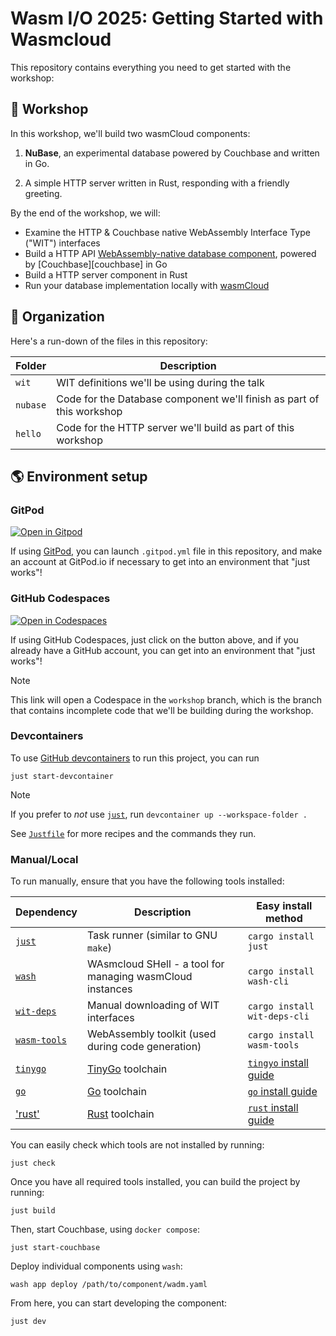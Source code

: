 # Wasm I/O 2025: Getting Started with Wasmcloud

This repository contains everything you need to get started with the workshop:

## 👷 Workshop

In this workshop, we'll build two wasmCloud components:

1. **NuBase**, an experimental database powered by Couchbase and written in Go.

2. A simple HTTP server written in Rust, responding with a friendly greeting.

By the end of the workshop, we will:

- Examine the HTTP & Couchbase native WebAssembly Interface Type ("WIT") interfaces
- Build a HTTP API [WebAssembly-native database component][wasmcloud-docs-component], powered by [Couchbase][couchbase] in Go
- Build a HTTP server component in Rust
- Run your database implementation locally with [wasmCloud][wasmcloud]

[wasmcloud-docs-component]: https://wasmcloud.com/docs/concepts/components
[wasmCloud]: https://wasmcloud.com

## 📂 Organization

Here's a run-down of the files in this repository:

| Folder            | Description                                                           |
|-------------------|-----------------------------------------------------------------------|
| `wit`             | WIT definitions we'll be using during the talk                        |
| `nubase`          | Code for the Database component we'll finish as part of this workshop |
| `hello`     | Code for the HTTP server we'll build as part of this workshop         |

## 🌎 Environment setup

### GitPod

[![Open in Gitpod](https://gitpod.io/button/open-in-gitpod.svg)](https://gitpod.io/#https://github.com/hummusonrails/wasmcloud-workshop-wasmio)

If using [GitPod][gitpod], you can launch `.gitpod.yml` file in this repository, and make an account at GitPod.io if necessary to get into an environment that "just works"!

[gitpod]: https://gitpod.io

### GitHub Codespaces

[![Open in Codespaces](https://img.shields.io/badge/Open%20in-GitHub%20Codespaces-blue?logo=github&logoColor=white&style=for-the-badge)](https://codespaces.new/hummusonrails/wasmcloud-workshop-wasmio/tree/workshop)

If using GitHub Codespaces, just click on the button above, and if you already have a GitHub account, you can get into an environment that "just works"!

> [!NOTE]  
> This link will open a Codespace in the `workshop` branch, which is the branch that contains incomplete code that we'll be building during the workshop. 

### Devcontainers

To use [GitHub devcontainers][devcontainers] to run this project, you can run

```console
just start-devcontainer
```

> [!NOTE]
> If you prefer to *not* use [`just`][just], run `devcontainer up --workspace-folder .`
>
> See [`Justfile`](./Justfile) for more recipes and the commands they run.

[devcontainers]: https://github.com/devcontainers/cli

### Manual/Local

To run manually, ensure that you have the following tools installed:

| Dependency                 | Description                                               | Easy install method                            |
|----------------------------|-----------------------------------------------------------|------------------------------------------------|
| [`just`][just]             | Task runner (similar to GNU `make`)                       | `cargo install just`                           |
| [`wash`][wash]             | WAsmcloud SHell - a tool for managing wasmCloud instances | `cargo install wash-cli`                       |
| [`wit-deps`][wit-deps]     | Manual downloading of WIT interfaces                      | `cargo install wit-deps-cli`                   |
| [`wasm-tools`][wasm-tools] | WebAssembly toolkit (used during code generation)         | `cargo install wasm-tools`                      |
| [`tinygo`][tinygo]         | [TinyGo][tinygo] toolchain                                | [`tingyo` install guide][tinygo-install-guide] |
| [`go`][go]                 | [Go][go] toolchain                                        | [`go` install guide][go-install-guide]         |
| ['rust'][rust]               | [Rust][rust] toolchain                                  | [`rust` install guide][rust-install-guide]     |

[just]: https://github.com/casey/just
[wash]: https://wasmcloud.com/docs/installation
[tinygo]: https://tinygo.org/
[go]: https://go.dev/
[rust]: https://www.rust-lang.org/
[rust-install-guide]: https://www.rust-lang.org/tools/install
[wit-deps]: https://github.com/bytecodealliance/wit-deps
[wasm-tools]: https://github.com/bytecodealliance/wasm-tools
[tinygo-install-guide]: https://tinygo.org/getting-started/install/
[go-install-guide]: https://go.dev/learn/

You can easily check which tools are not installed by running:

```console
just check
```

Once you have all required tools installed, you can build the project by running:

```console
just build
```

Then, start Couchbase, using `docker compose`:

```console
just start-couchbase
```

Deploy individual components using `wash`:

```console
wash app deploy /path/to/component/wadm.yaml
```

From here, you can start developing the component:

```console
just dev
```
